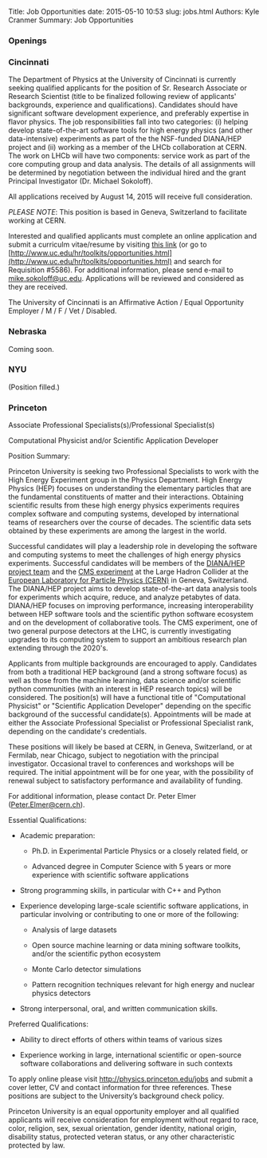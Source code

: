 Title: Job Opportunities
date: 2015-05-10 10:53
slug: jobs.html
Authors: Kyle Cranmer
Summary: Job Opportunities

### Openings

### Cincinnati

The Department of Physics at the University of Cincinnati is currently seeking qualified applicants for the position of 
Sr. Research Associate or Research Scientist (title to be finalized following review of applicants' backgrounds, 
experience and qualifications). Candidates should have significant software development experience, and preferably 
expertise in flavor physics. The job responsibilities fall into two categories: (i) helping develop state-of-the-art 
software tools for high energy physics (and other data-intensive) experiments as part of the the NSF-funded DIANA/HEP 
project and (ii) working as a member of the LHCb collaboration at CERN. The work on LHCb will have 
two components: service work as part of the core computing group and data analysis. The details of all assignments will 
be determined by negotiation between the individual hired and the grant Principal Investigator (Dr. Michael Sokoloff).

All applications received by August 14, 2015 will receive full consideration.

*PLEASE NOTE*: This position is based in Geneva, Switzerland to facilitate working at CERN.

Interested and qualified applicants must complete an online application and submit a curriculm vitae/resume by visiting [this link](http://tinyurl.com/q8bmrt6) (or go to [http://www.uc.edu/hr/toolkits/opportunities.html](http://www.uc.edu/hr/toolkits/opportunities.html) and search for Requisition #5586). For additional information, please send e-mail to [mike.sokoloff@uc.edu](mailto:mike.sokoloff@uc.edu). Applications will be reviewed and considered as they are received.

The University of Cincinnati is an Affirmative Action / Equal Opportunity Employer / M / F / Vet / Disabled.


### Nebraska

Coming soon.

### NYU

(Position filled.)

### Princeton

Associate Professional Specialists(s)/Professional Specialist(s)

Computational Physicist and/or Scientific Application Developer

Position Summary:

Princeton University is seeking two Professional Specialists to
work with the High Energy Experiment group in the Physics Department.
High Energy Physics (HEP) focuses on understanding the elementary
particles that are the fundamental constituents of matter and their
interactions.  Obtaining scientific results from these high energy
physics experiments requires complex software and computing systems,
developed by international teams of researchers over the course of
decades. The scientific data sets obtained by these experiments are
among the largest in the world.

Successful candidates will play a leadership role in developing the
software and computing systems to meet the challenges of high energy
physics experiments. Successful candidates will be members of the
[DIANA/HEP project team](http://diana-hep.org) and the 
[CMS experiment](http://cms.web.cern.ch) at the Large Hadron Collider at 
the [European Laboratory for Particle Physics (CERN)](http://home.web.cern.ch/)
in Geneva, Switzerland. The
DIANA/HEP project aims to develop state-of-the-art data analysis
tools for experiments which acquire, reduce, and analyze petabytes
of data.  DIANA/HEP focuses on improving performance, increasing
interoperability between HEP software tools and the scientific
python software ecosystem and on the development of collaborative
tools. The CMS experiment, one of two general purpose detectors at
the LHC, is currently investigating upgrades to its computing system
to support an ambitious research plan extending through the 2020's.

Applicants from multiple backgrounds are encouraged to apply.
Candidates from both a traditional HEP background (and a strong
software focus) as well as those from the machine learning, data
science and/or scientific python communities (with an interest in
HEP research topics) will be considered.  The position(s) will have
a functional title of "Computational Physicist" or "Scientific
Application Developer" depending on the specific background of the
successful candidate(s). Appointments will be made at either the
Associate Professional Specialist or Professional Specialist rank,
depending on the candidate's credentials.

These positions will likely be based at CERN, in Geneva, Switzerland,
or at Fermilab, near Chicago, subject to negotiation with the
principal investigator. Occasional travel to conferences and workshops
will be required. The initial appointment will be for one year,
with the possibility of renewal subject to satisfactory performance
and availability of funding.

For additional information, please contact Dr. Peter Elmer
(Peter.Elmer@cern.ch).

Essential Qualifications:

  * Academic preparation:

     * Ph.D. in Experimental Particle Physics or a closely related field, or

     * Advanced degree in Computer Science with 5 years or more
       experience with scientific software applications

  * Strong programming skills, in particular with C++ and Python

  * Experience developing large-scale scientific software applications,
    in particular involving or contributing to one or more of the following:

      * Analysis of large datasets

      * Open source machine learning or data mining software toolkits,
        and/or the scientific python ecosystem

      * Monte Carlo detector simulations

      * Pattern recognition techniques relevant for high energy and
        nuclear physics detectors

  * Strong interpersonal, oral, and written communication skills.

Preferred Qualifications:

  * Ability to direct efforts of others within teams of various sizes

  * Experience working in large, international scientific or
    open-source software collaborations and delivering software in
    such contexts

To apply online please visit http://physics.princeton.edu/jobs and
submit a cover letter, CV and contact information for three references.
These positions are subject to the University’s background check
policy.

Princeton University is an equal opportunity employer and all
qualified applicants will receive consideration for employment
without regard to race, color, religion, sex, sexual orientation,
gender identity, national origin, disability status, protected
veteran status, or any other characteristic protected by law.

